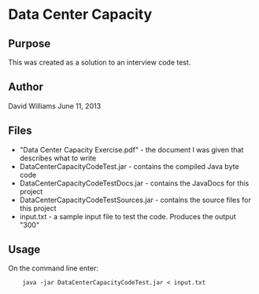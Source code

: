 Data Center Capacity
====================

Purpose
-------
This was created as a solution to an interview code test.

Author
------
David Williams
June 11, 2013

Files
-----
+ "Data Center Capacity Exercise.pdf" - the document I was given that describes what to write
+ DataCenterCapacityCodeTest.jar - contains the compiled Java byte code
+ DataCenterCapacityCodeTestDocs.jar - contains the JavaDocs for this project
+ DataCenterCapacityCodeTestSources.jar - contains the source files for this project
+ input.txt - a sample input file to test the code. Produces the output "300"

Usage
-----
On the command line enter:

        java -jar DataCenterCapacityCodeTest.jar < input.txt
